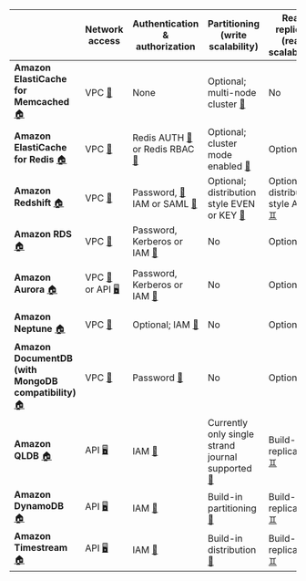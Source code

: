 | | Network access | Authentication & authorization | Partitioning<br/>(write scalability) | Read replicas<br/>(read scalability) | High availability<br/>(failover) | Encryption<br/>at rest | Encryption<br/>in transit |
|---|---|---|---|---|---|---|---|
| **Amazon ElastiCache for Memcached** [🏠][ecm1] | VPC [🔗][ecm2] | None | Optional; multi-node cluster [🍕][ecm4] | No | No [🔥][ecm6] | No [🔓][ecm7] | Yes [🔏][ecm8] |
| **Amazon ElastiCache for Redis** [🏠][ecr1] | VPC [🔗][ecr2] | Redis AUTH [🧍][ecr3a]<br/> or Redis RBAC [🧍][ecr3b] | Optional; cluster mode enabled [🍕][ecr4] | Optional [♊][ecr5] | Failover to replica [🧯][ecr6] | Optional; KMS [🔐][ecr7]| Optional [🔏][ecr8] |
| **Amazon Redshift** [🏠][red1] | VPC [🔗][red2] | Password, [🧍][red3a]<br> IAM or SAML [🧍][red3b] | Optional; distribution style EVEN or KEY [🍕][red4] | Optional; distribution style ALL [♊][red5] | Automatic restore from backup | Optional; KMS or HSM [🔐][red7] | Optional [🔏][red8] |
| **Amazon RDS** [🏠][rds1] | VPC [🔗][rds2] | Password, Kerberos or IAM [🧍][rds3] | No | Optional [♊][rds5] | Failover to secondary [🧯][rds6] | Optional; KMS [🔐][rds7] | Optional [🔏][rds8] |
| **Amazon Aurora** [🏠][aur1] | VPC [🔗][aur2a] or API [🖥️][aur2b] | Password, Kerberos or IAM [🧍][aur3] | No | Optional [♊][aur5] | Failover to replica [🧯][aur6a]<br/>or Multi-master [🧯][aur6b] | Optional; KMS [🔐][aur7] | Optional [🔏][aur8] |
| **Amazon Neptune** [🏠][nep1] | VPC [🔗][nep2] | Optional; IAM [🧍][nep3] | No | Optional [♊][nep5] | Failover to replica [🧯][nep6] | Optional; KMS [🔐][nep7] | Yes [🔏][nep8] |
| **Amazon DocumentDB (with MongoDB compatibility)** [🏠][doc1] | VPC [🔗][doc2] | Password [🧍][doc3] | No | Optional [♊][doc5] | Failover to replica [🧯][doc6] | Optional; KMS [🔐][doc7] | Yes [🔏][doc8] |
| **Amazon QLDB** [🏠][qld1] | API [🖥️][qld2] | IAM [🧍][qld3] | Currently only single strand journal supported [🍕][qld4] | Build-in replication [♊][qld5] | Build-in HA [🧯][qld6] | Yes; KMS [🔐][qld7] | Yes [🔏][qld8] |
| **Amazon DynamoDB** [🏠][ddb1] | API [🖥️][ddb2] | IAM [🧍][ddb3] | Build-in partitioning [🍕][ddb4] | Build-in replication [♊][ddb5] | Build-in HA [🧯][ddb6] | Yes; KMS [🔐][ddb7] | Yes [🔏][ddb8] |
| **Amazon Timestream** [🏠][tim1] | API [🖥️][tim2] | IAM [🧍][tim3] | Build-in distribution [🍕][tim4] | Build-in replication [♊][tim5] | Build-in HA [🧯][tim6] | Yes; KMS [🔐][tim7] | Yes [🔏][tim8] |

[ecm1]: https://aws.amazon.com/elasticache/memcached/
[ecm2]: https://docs.aws.amazon.com/AmazonElastiCache/latest/mem-ug/VPCs.html
[ecm4]: https://docs.aws.amazon.com/AmazonElastiCache/latest/mem-ug/Clusters.AddNode.html
[ecm6]: https://docs.aws.amazon.com/AmazonElastiCache/latest/mem-ug/FaultTolerance.html
[ecm7]: https://docs.aws.amazon.com/AmazonElastiCache/latest/mem-ug/Security.html
[ecm8]: https://docs.aws.amazon.com/AmazonElastiCache/latest/mem-ug/infrastructure-security.html

[ecr1]: https://aws.amazon.com/elasticache/redis/
[ecr2]: https://docs.aws.amazon.com/AmazonElastiCache/latest/red-ug/VPCs.html
[ecr3a]: https://docs.aws.amazon.com/AmazonElastiCache/latest/red-ug/auth.html
[ecr3b]: https://docs.aws.amazon.com/AmazonElastiCache/latest/red-ug/Clusters.RBAC.html
[ecr4]: https://docs.aws.amazon.com/AmazonElastiCache/latest/red-ug/Replication.Redis.Groups.html#Replication.Redis.Groups.Cluster
[ecr5]: https://docs.aws.amazon.com/AmazonElastiCache/latest/red-ug/increase-decrease-replica-count.html
[ecr6]: https://docs.aws.amazon.com/AmazonElastiCache/latest/red-ug/AutoFailover.html
[ecr7]: https://docs.aws.amazon.com/AmazonElastiCache/latest/red-ug/at-rest-encryption.html
[ecr8]: https://docs.aws.amazon.com/AmazonElastiCache/latest/red-ug/in-transit-encryption.html

[red1]: https://aws.amazon.com/redshift/
[red2]: https://docs.aws.amazon.com/redshift/latest/mgmt/managing-clusters-vpc.html
[red3a]: https://docs.aws.amazon.com/redshift/latest/dg/r_Users.html
[red3b]: https://docs.aws.amazon.com/redshift/latest/mgmt/options-for-providing-iam-credentials.html
[red4]: https://docs.aws.amazon.com/redshift/latest/dg/c_choosing_dist_sort.html
[red5]: https://docs.aws.amazon.com/redshift/latest/dg/c_choosing_dist_sort.html
[red7]: https://docs.aws.amazon.com/redshift/latest/mgmt/working-with-db-encryption.html
[red8]: https://docs.aws.amazon.com/redshift/latest/mgmt/security-encryption-in-transit.html

[rds1]: https://aws.amazon.com/rds/
[rds2]: https://docs.aws.amazon.com/AmazonRDS/latest/UserGuide/USER_VPC.html
[rds3]: https://docs.aws.amazon.com/AmazonRDS/latest/UserGuide/database-authentication.html
[rds5]: https://docs.aws.amazon.com/AmazonRDS/latest/UserGuide/USER_ReadRepl.html
[rds6]: https://docs.aws.amazon.com/AmazonRDS/latest/UserGuide/Concepts.MultiAZ.html
[rds7]: https://docs.aws.amazon.com/AmazonRDS/latest/UserGuide/Overview.Encryption.html
[rds8]: https://docs.aws.amazon.com/AmazonRDS/latest/UserGuide/UsingWithRDS.SSL.html

[aur1]: https://aws.amazon.com/rds/aurora/
[aur2a]: https://docs.aws.amazon.com/AmazonRDS/latest/AuroraUserGuide/USER_VPC.html
[aur2b]: https://docs.aws.amazon.com/AmazonRDS/latest/AuroraUserGuide/data-api.html
[aur3]: https://docs.aws.amazon.com/AmazonRDS/latest/AuroraUserGuide/database-authentication.html
[aur5]: https://docs.aws.amazon.com/AmazonRDS/latest/AuroraUserGuide/Aurora.Replication.html
[aur6a]: https://docs.aws.amazon.com/AmazonRDS/latest/AuroraUserGuide/Concepts.AuroraHighAvailability.html
[aur6b]: https://docs.aws.amazon.com/AmazonRDS/latest/AuroraUserGuide/aurora-multi-master.html
[aur7]: https://docs.aws.amazon.com/AmazonRDS/latest/AuroraUserGuide/Overview.Encryption.html
[aur8]: https://docs.aws.amazon.com/AmazonRDS/latest/AuroraUserGuide/UsingWithRDS.SSL.html

[nep1]: https://aws.amazon.com/neptune/
[nep2]: https://docs.aws.amazon.com/neptune/latest/userguide/security-vpc.html
[nep3]: https://docs.aws.amazon.com/neptune/latest/userguide/iam-auth-connecting.html
[nep5]: https://docs.aws.amazon.com/neptune/latest/userguide/manage-console-add-replicas.html
[nep6]: https://docs.aws.amazon.com/neptune/latest/apiref/API_FailoverDBCluster.html
[nep7]: https://docs.aws.amazon.com/neptune/latest/userguide/encrypt.html
[nep8]: https://docs.aws.amazon.com/neptune/latest/userguide/security-ssl.html

[doc1]: https://aws.amazon.com/documentdb/
[doc2]: https://docs.aws.amazon.com/documentdb/latest/developerguide/document-db-subnet-groups.html
[doc3]: https://docs.aws.amazon.com/documentdb/latest/developerguide/security.managing-users.html
[doc5]: https://docs.aws.amazon.com/documentdb/latest/developerguide/replication.html
[doc6]: https://docs.aws.amazon.com/documentdb/latest/developerguide/failover.html
[doc7]: https://docs.aws.amazon.com/documentdb/latest/developerguide/encryption-at-rest.html
[doc8]: https://docs.aws.amazon.com/documentdb/latest/developerguide/security.encryption.ssl.html

[qld1]: https://aws.amazon.com/qldb/
[qld2]: https://docs.aws.amazon.com/qldb/latest/developerguide/API_QLDB-Session_SendCommand.html
[qld3]: https://docs.aws.amazon.com/qldb/latest/developerguide/getting-started-standard-mode.html
[qld4]: https://docs.aws.amazon.com/qldb/latest/developerguide/ledger-structure.html#ledger-structure.transactions
[qld5]: https://docs.aws.amazon.com/qldb/latest/developerguide/disaster-recovery-resiliency.html
[qld6]: https://docs.aws.amazon.com/qldb/latest/developerguide/disaster-recovery-resiliency.html
[qld7]: https://docs.aws.amazon.com/qldb/latest/developerguide/encryption-at-rest.html
[qld8]: https://docs.aws.amazon.com/qldb/latest/developerguide/encryption-in-transit.html

[ddb1]: https://aws.amazon.com/dynamodb/
[ddb2]: https://docs.aws.amazon.com/amazondynamodb/latest/developerguide/HowItWorks.API.html#HowItWorks.API.DataPlane
[ddb3]: https://docs.aws.amazon.com/service-authorization/latest/reference/list_amazondynamodb.html
[ddb4]: https://docs.aws.amazon.com/amazondynamodb/latest/developerguide/HowItWorks.CoreComponents.html#HowItWorks.CoreComponents.PrimaryKey
[ddb5]: https://docs.aws.amazon.com/amazondynamodb/latest/developerguide/HowItWorks.ReadConsistency.html
[ddb6]: https://docs.aws.amazon.com/amazondynamodb/latest/developerguide/disaster-recovery-resiliency.html
[ddb7]: https://docs.aws.amazon.com/amazondynamodb/latest/developerguide/EncryptionAtRest.html
[ddb8]: https://docs.aws.amazon.com/amazondynamodb/latest/developerguide/inter-network-traffic-privacy.html

[tim1]: https://aws.amazon.com/timestream/
[tim2]: https://docs.aws.amazon.com/timestream/latest/developerguide/API_Reference.html
[tim3]: https://docs.aws.amazon.com/service-authorization/latest/reference/list_amazontimestream.html
[tim4]: https://docs.aws.amazon.com/timestream/latest/developerguide/architecture.html
[tim5]: https://docs.aws.amazon.com/timestream/latest/developerguide/architecture.html
[tim6]: https://docs.aws.amazon.com/timestream/latest/developerguide/disaster-recovery-resiliency.html
[tim7]: https://docs.aws.amazon.com/timestream/latest/developerguide/EncryptionAtRest.html
[tim8]: https://docs.aws.amazon.com/timestream/latest/developerguide/EncryptionInTransit.html
